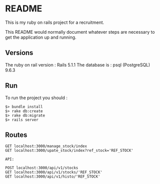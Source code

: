 # README

This is my ruby on rails project for a recruitment.

This README would normally document whatever steps are necessary to get the
application up and running.

Versions
---
The ruby on rail version : Rails 5.1.1
The database is : psql (PostgreSQL) 9.6.3

Run
---

To run the project you should :
```
$> bundle install
$> rake db:create
$> rake db:migrate
$> rails server
```

Routes
---

```
GET localhost:3000/manage_stock/index
GET localhost:3000/upate_stock/index?ref_stock='REF_STOCK'

API:

POST localhost:3000/api/v1/stocks
GET localhost:3000/api/v1/stocks/'REF_STOCK'
GET localhost:3000/api/v1/histo/'REF_STOCK'

```
